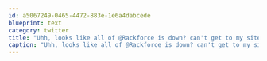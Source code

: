 ```yaml
---
id: a5067249-0465-4472-883e-1e6a4dabcede
blueprint: text
category: twitter
title: "Uhh, looks like all of @Rackforce is down? can't get to my sites or even rackforce.com. WTF mates"
caption: "Uhh, looks like all of @Rackforce is down? can't get to my sites or even rackforce.com. WTF mates"
---
```

